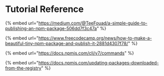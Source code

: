 # Tutorial Reference

{% embed url="https://medium.com/@TeeFouad/a-simple-guide-to-publishing-an-npm-package-506dd7f3c47a" %}

{% embed url="https://www.freecodecamp.org/news/how-to-make-a-beautiful-tiny-npm-package-and-publish-it-2881d4307f78/" %}

{% embed url="https://docs.npmjs.com/cli/v7/commands" %}

{% embed url="https://docs.npmjs.com/updating-packages-downloaded-from-the-registry" %}

